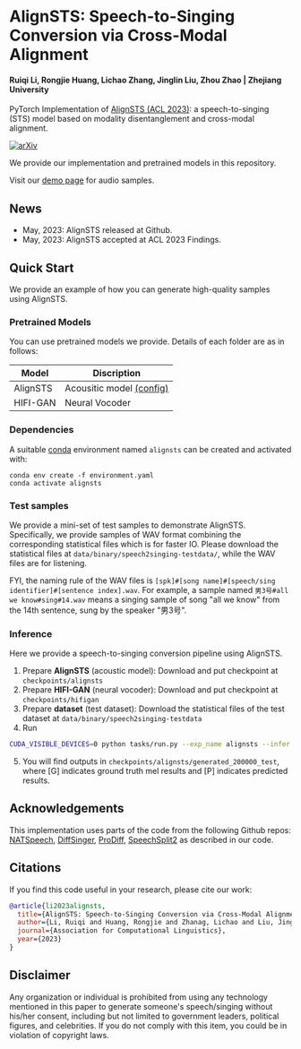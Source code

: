 # AlignSTS: Speech-to-Singing Conversion via Cross-Modal Alignment

#### Ruiqi Li, Rongjie Huang, Lichao Zhang, Jinglin Liu, Zhou Zhao | Zhejiang University

PyTorch Implementation of [AlignSTS (ACL 2023)](https://arxiv.org/abs/2305.04476): a speech-to-singing (STS) model based on modality disentanglement and cross-modal alignment.

[![arXiv](https://img.shields.io/badge/arXiv-Paper-<COLOR>.svg)](https://arxiv.org/abs/2305.04476)

We provide our implementation and pretrained models in this repository.

Visit our [demo page](https://alignsts.github.io/) for audio samples.

## News
- May, 2023: AlignSTS released at Github.
- May, 2023: AlignSTS accepted at ACL 2023 Findings.

## Quick Start
We provide an example of how you can generate high-quality samples using AlignSTS.

### Pretrained Models
You can use pretrained models we provide. Details of each folder are as in follows:

| Model       | Discription                                                              | 
|-------------|--------------------------------------------------------------------------|
|   AlignSTS  | Acousitic model [(config)](configs/singing/speech2singing/alignsts.yaml) |
| HIFI-GAN    | Neural Vocoder                                                           |

### Dependencies

A suitable [conda](https://conda.io/) environment named `alignsts` can be created and activated with:

```
conda env create -f environment.yaml
conda activate alignsts
```

### Test samples

We provide a mini-set of test samples to demonstrate AlignSTS. Specifically, we provide samples of WAV format combining the corresponding statistical files which is for faster IO. Please download the statistical files at `data/binary/speech2singing-testdata/`, while the WAV files are for listening.

FYI, the naming rule of the WAV files is `[spk]#[song name]#[speech/sing identifier]#[sentence index].wav`. For example, a sample named `男3号#all we know#sing#14.wav` means a singing sample of song "all we know" from the 14th sentence, sung by the speaker "男3号".

### Inference
Here we provide a speech-to-singing conversion pipeline using AlignSTS. 

1. Prepare **AlignSTS** (acoustic model): Download and put checkpoint at `checkpoints/alignsts`
2. Prepare **HIFI-GAN** (neural vocoder): Download and put checkpoint at `checkpoints/hifigan`
3. Prepare **dataset** (test dataset): Download the statistical files of the test dataset at `data/binary/speech2singing-testdata`
4. Run
```bash
CUDA_VISIBLE_DEVICES=0 python tasks/run.py --exp_name alignsts --infer --hparams "gen_dir_name=test" --config configs/singing/speech2singing/alignsts.yaml --reset
```
5. You will find outputs in `checkpoints/alignsts/generated_200000_test`, where [G] indicates ground truth mel results and [P] indicates predicted results.

## Acknowledgements
This implementation uses parts of the code from the following Github repos:
[NATSpeech](https://github.com/NATSpeech/NATSpeech),
[DiffSinger](https://github.com/MoonInTheRiver/DiffSinger),
[ProDiff](https://github.com/Rongjiehuang/ProDiff),
[SpeechSplit2](https://github.com/biggytruck/SpeechSplit2)
as described in our code.

## Citations ##
If you find this code useful in your research, please cite our work:
```bib
@article{li2023alignsts,
  title={AlignSTS: Speech-to-Singing Conversion via Cross-Modal Alignment},
  author={Li, Ruiqi and Huang, Rongjie and Zhanag, Lichao and Liu, Jinglin and Zhao, Zhou},
  journal={Association for Computational Linguistics},
  year={2023}
}
```

## Disclaimer ##
Any organization or individual is prohibited from using any technology mentioned in this paper to generate someone's speech/singing without his/her consent, including but not limited to government leaders, political figures, and celebrities. If you do not comply with this item, you could be in violation of copyright laws.

